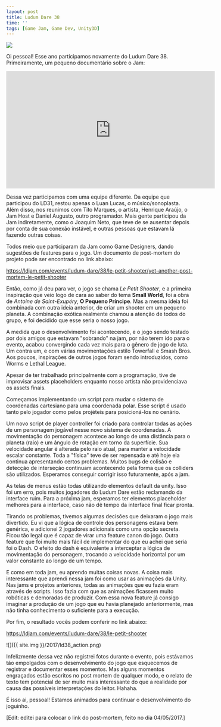 ```yaml
---
layout: post
title: Ludum Dare 38
time: ''
tags: [Game Jam, Game Dev, Unity3D]
---
```


![](https://static.jam.vg/raw/e04/3/z/a02.jpg)

Oi pessoal! Esse ano participamos novamente do Ludum Dare 38. Primeiramente, um pequeno documentário sobre o Jam:

<iframe width="560" height="315" src="https://www.youtube.com/embed/Hrkv31Lep9s" frameborder="0" allowfullscreen></iframe>

Dessa vez participamos com uma equipe diferente. Da equipe que participou do LD31, restou apenas o Luan Lucas, o músico/sonoplasta. Além disso, nos reunimos com Tito Marques, o artista, Henrique Araújo, o Jam Host e Daniel Augusto, outro programador. Mais gente participou da Jam indiretamente, como o Joaquim Neto, que teve de se ausentar depois por conta de sua conexão instável, e outras pessoas que estavam lá fazendo outras coisas.

<!--more-->

Todos meio que participaram da Jam como Game Designers, dando sugestões de features para o jogo. Um documento de post-mortem do projeto pode ser encontrado no link abaixo:

<https://ldjam.com/events/ludum-dare/38/le-petit-shooter/yet-another-post-mortem-le-petit-shooter>

Então, como já deu para ver, o jogo se chama _Le Petit Shooter_, e a primeira inspiração que veio logo de cara ao saber do tema **Small World**, foi a obra de _Antoine de Saint-Exupéry_, **O Pequeno Príncipe**. Mas a mesma ideia foi combinada com outra ideia anterior, de criar um shooter em um pequeno planeta. A combinação exótica realmente chamou a atenção de todos do grupo, e foi decidido que esse seria o nosso jogo.

A medida que o desenvolvimento foi acontecendo, e o jogo sendo testado por dois amigos que estavam "sobrando" na jam, por não terem ido para o evento, acabou convergindo cada vez mais para o gênero de jogo de luta. Um contra um, e com várias movimentações estilo Towerfall e Smash Bros. Aos poucos, inspirações de outros jogos foram sendo introduzidos, como Worms e Lethal League.

Apesar de ter trabalhado principalmente com a programação, tive de improvisar assets placeholders enquanto nosso artista não providenciava os assets finais. 

Começamos implementando um script para mudar o sistema de coordenadas cartesiano para uma coordenada polar. Esse script é usado tanto pelo jogador como pelos projéteis para posicioná-los no cenário. 

Um novo script de player controller foi criado para controlar todas as ações de um personagem jogável nesse novo sistema de coordenadas. A movimentação do personagem acontece ao longo de uma distância para o planeta (raio) e um ângulo de rotação em torno da superfície. Sua velocidade angular é alterada pelo raio atual, para manter a velocidade escalar constante. Toda a "física" teve de ser repensada e até hoje ela continua apresentando certos problemas. Muitos bugs de colisão e detecção de interseção continuam acontecendo pela forma que os colliders são utilizados. Esperamos conseguir corrigir isso futuramente, após a jam.

As telas de menus estão todas utilizando elementos default da unity. Isso foi um erro, pois muitos jogadores do Ludum Dare estão reclamando da interface ruim. Para a próxima jam, esperamos ter elementos placeholder melhores para a interface, caso não dê tempo da interface final ficar pronta.

Tirando os problemas, tivemos algumas decisões que deixaram o jogo mais divertido. Eu vi que a lógica de controle dos personagens estava bem genérica, e adicionei 2 jogadores adicionais como uma opção secreta. Ficou tão legal que é capaz de virar uma feature canon do jogo. Outra feature que foi muito mais fácil de implementar do que eu achei que seria foi o Dash. O efeito do dash é equivalente a interceptar a lógica de movimentação do personagem, trocando a velocidade horizontal por um valor constante ao longo de um tempo.

E como em toda jam, eu aprendo muitas coisas novas. A coisa mais interessante que aprendi nessa jam foi como usar as animações da Unity. Nas jams e projetos anteriores, todas as animações que eu fazia eram através de scripts. Isso fazia com que as animações ficassem muito robóticas e demoradas de produzir. Com essa nova feature já consigo imaginar a produção de um jogo que eu havia planejado anteriormente, mas não tinha conhecimento o suficiente para a execução.

Por fim, o resultado vocês podem conferir no link abaixo:

<https://ldjam.com/events/ludum-dare/38/le-petit-shooter>

![]({{ site.img }}/2017/ld38_action.png)

Infelizmente dessa vez não registrei fotos durante o evento, pois estávamos tão empolgados com o desenvolvimento do jogo que esquecemos de registrar e documentar esses momentos. Mas alguns momentos engraçados estão escritos no post mortem de qualquer modo, e o relato de texto tem potencial de ser muito mais interessante do que a realidade por causa das possíveis interpretações do leitor. Hahaha.

É isso ai, pessoal! Estamos animados para continuar o desenvolvimento do joguinho. 

[Edit: editei para colocar o link do post-mortem, feito no dia 04/05/2017.]
